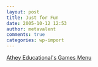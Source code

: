 ```yaml
---
layout: post
title: Just for Fun
date: 2005-10-12 12:53
author: metavalent
comments: true
categories: wp-import
---
```

<a href="http://www.athey-educational.co.uk/games/menu.htm">Athey Educational's Games Menu</a>

